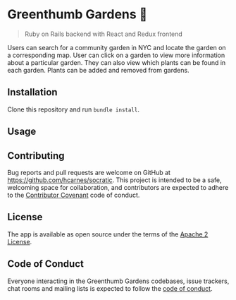 # Greenthumb Gardens 🌱

>Ruby on Rails backend with React and Redux frontend

Users can search for a community garden in NYC and locate the garden on a corresponding map. User can click on a garden to view more information about a particular garden. They can also view which plants can be found in each garden. Plants can be added and removed from gardens.

## Installation
Clone this repository and run `bundle install`.

## Usage


## Contributing

Bug reports and pull requests are welcome on GitHub at https://github.com/hcarnes/socratic. This project is intended to be a safe, welcoming space for collaboration, and contributors are expected to adhere to the [Contributor Covenant](http://contributor-covenant.org) code of conduct.

## License

The app is available as open source under the terms of the [Apache 2 License](https://opensource.org/licenses/Apache-2.0).

## Code of Conduct

Everyone interacting in the Greenthumb Gardens codebases, issue trackers, chat rooms and mailing lists is expected to follow the [code of conduct](https://github.com/[USERNAME]/greenthumb/blob/master/CODE_OF_CONDUCT.md).

